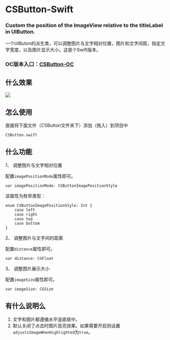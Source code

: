 # CSButton-Swift

### Custom the position of the ImageView relative to the titleLabel in UIButton.

一个UIButon的派生类，可以调整图片与文字相对位置，图片和文字间距，指定文字宽度，以及图片显示大小。这是个Swift版本。

### OC版本入口：[CSButton-OC](https://github.com/JoslynWu/CSButton)

## 什么效果

![](/Screenshot/CSButton.gif)

## 怎么使用

直接将下面文件（CSButton文件夹下）添加（拖入）到项目中

```
CSButton.swift
```

## 什么功能

1、 调整图片与文字相对位置

配置`imagePositionMode`属性即可。

```
var imagePositionMode: CSButtonImagePositionStyle
```

该属性为枚举类型：

```
enum CSButtonImagePositionStyle: Int {
    case left
    case right
    case top
    case bottom
}
```

2、 调整图片与文字间的距离

配置`distance`属性即可。

```
var distance: CGFloat
```

3、 调整图片展示大小

配置`imageSize`属性即可。

```
var imageSize: CGSize
```

## 有什么说明么

1. 文字和图片都遵循水平竖直居中。
2. 默认关闭了点击时图片高亮效果。如果需要开启则设置`adjustsImageWhenHighlighted`为`true`。

